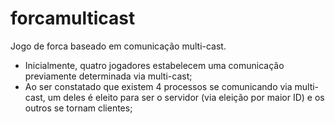 forcamulticast
==============

Jogo de forca baseado em comunicação multi-cast. 


- Inicialmente, quatro jogadores estabelecem uma comunicação previamente determinada via multi-cast;
- Ao ser constatado que existem 4 processos se comunicando via multi-cast, um deles é eleito para ser o servidor (via eleição por maior ID) e os outros se tornam clientes;
